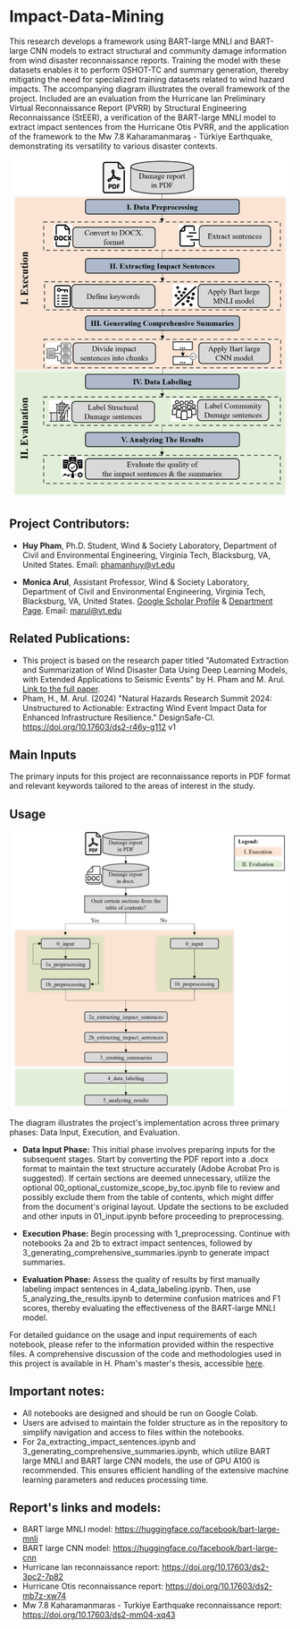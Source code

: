 # Impact-Data-Mining
This research develops a framework using BART-large MNLI and BART-large CNN models to extract structural and community damage information from wind disaster reconnaissance reports. Training the model with these datasets enables it to perform 0SHOT-TC and summary generation, thereby mitigating the need for specialized training datasets related to wind hazard impacts. The accompanying diagram illustrates the overall framework of the project. Included are an evaluation from the Hurricane Ian Preliminary Virtual Reconnaissance Report (PVRR) by Structural Engineering Reconnaissance (StEER), a verification of the BART-large MNLI model to extract impact sentences from the Hurricane Otis PVRR, and the application of the framework to the Mw 7.8 Kaharamanmaraş - Türkiye Earthquake, demonstrating its versatility to various disaster contexts.

<p align="center">
  <a href="https://github.com/hpham1295/Impact-Data-Mining/blob/main/Framework.png">
    <img src="https://github.com/hpham1295/Impact-Data-Mining/blob/main/implementation_framework.png" width="500" alt="Framework Diagram">
  </a>
</p>

## Project Contributors:

- **Huy Pham**, Ph.D. Student, Wind & Society Laboratory, Department of Civil and Environmental Engineering, Virginia Tech, Blacksburg, VA, United States. Email: phamanhuy@vt.edu

- **Monica Arul**, Assistant Professor, Wind & Society Laboratory, Department of Civil and Environmental Engineering, Virginia Tech, Blacksburg, VA, United States. [Google Scholar Profile](https://scholar.google.com/citations?user=2X6cNooAAAAJ&hl=en) & [Department Page](https://www.webapps.cee.vt.edu/index.php?category=people&pagetype=bio&do=getprofile&user=jayachandran.html). Email: marul@vt.edu

## Related Publications:
- This project is based on the research paper titled "Automated Extraction and Summarization of Wind Disaster Data Using Deep Learning Models, with Extended Applications to Seismic Events" by H. Pham and M. Arul. [Link to the full paper](https://www.frontiersin.org/journals/built-environment/articles/10.3389/fbuil.2024.1485388/full).
- Pham, H., M. Arul. (2024) "Natural Hazards Research Summit 2024: Unstructured to Actionable: Extracting Wind Event Impact Data for Enhanced Infrastructure Resilience." DesignSafe-CI. https://doi.org/10.17603/ds2-r46y-g112 v1

## Main Inputs
The primary inputs for this project are reconnaissance reports in PDF format and relevant keywords tailored to the areas of interest in the study.

## Usage
<p align="center">
  <a href="https://github.com/hpham1295/Impact-Data-Mining/blob/main/Framework.png">
    <img src="https://github.com/hpham1295/Impact-Data-Mining/blob/main/workflow_diagram.png" width="500" alt="Workflow Diagram">
  </a>
</p>

The diagram illustrates the project's implementation across three primary phases: Data Input, Execution, and Evaluation.

- **Data Input Phase:** This initial phase involves preparing inputs for the subsequent stages. Start by converting the PDF report into a .docx format to maintain the text structure accurately (Adobe Acrobat Pro is suggested). If certain sections are deemed unnecessary, utilize the optional 00_optional_customize_scope_by_toc.ipynb file to review and possibly exclude them from the table of contents, which might differ from the document's original layout. Update the sections to be excluded and other inputs in 01_input.ipynb before proceeding to preprocessing.

- **Execution Phase:** Begin processing with 1_preprocessing. Continue with notebooks 2a and 2b to extract impact sentences, followed by 3_generating_comprehensive_summaries.ipynb to generate impact summaries.

- **Evaluation Phase:** Assess the quality of results by first manually labeling impact sentences in 4_data_labeling.ipynb. Then, use 5_analyzing_the_results.ipynb to determine confusion matrices and F1 scores, thereby evaluating the effectiveness of the BART-large MNLI model.

For detailed guidance on the usage and input requirements of each notebook, please refer to the information provided within the respective files. A comprehensive discussion of the code and methodologies used in this project is available in H. Pham's master's thesis, accessible [here](http://hdl.handle.net/10919/116151).

## Important notes:
- All notebooks are designed and should be run on Google Colab.
- Users are advised to maintain the folder structure as in the repository to  simplify navigation and access to files within the notebooks.
- For 2a_extracting_impact_sentences.ipynb and 3_generating_comprehensive_summaries.ipynb, which utilize BART large MNLI and BART large CNN models, the use of GPU A100 is recommended. This ensures efficient handling of the extensive machine learning parameters and reduces processing time.

## Report's links and models:
- BART large MNLI model: https://huggingface.co/facebook/bart-large-mnli
- BART large CNN model: https://huggingface.co/facebook/bart-large-cnn
- Hurricane Ian reconnaissance report: https://doi.org/10.17603/ds2-3pc2-7p82
- Hurricane Otis reconnaissance report:  https://doi.org/10.17603/ds2-mb7z-xw74
- Mw 7.8 Kaharamanmaras - Turkiye Earthquake reconnaissance report: https://doi.org/10.17603/ds2-mm04-xq43
